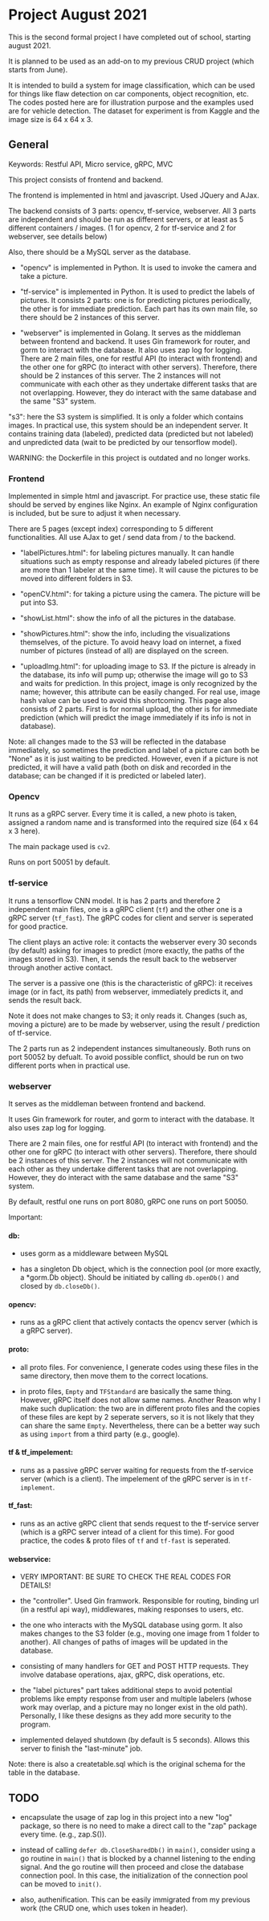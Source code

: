 # Project August 2021
This is the second formal project I have completed out of school, starting august 2021. 

It is planned to be used as an add-on to my previous CRUD project (which starts from June).

It is intended to build a system for image classification, which can be used for things like flaw detection on car components, object recognition, etc. The codes posted here are for illustration purpose and the examples used are for vehicle detection. The dataset for experiment is from Kaggle and the image size is 64 x 64 x 3.

## General

Keywords: Restful API, Micro service, gRPC, MVC

This project consists of frontend and backend. 

The frontend is implemented in html and javascript. Used JQuery and AJax.

The backend consists of 3 parts: opencv, tf-service, webserver. All 3 parts are independent and should be run as different servers, or at least as 5 different containers / images. (1 for opencv, 2 for tf-service and 2 for webserver, see details below) 

Also, there should be a MySQL server as the database.

* "opencv" is implemented in Python. It is used to invoke the camera and take a picture.

* "tf-service" is implemented in Python. It is used to predict the labels of pictures. It consists 2 parts: one is for predicting pictures periodically, the other is for immediate prediction. Each part has its own main file, so there should be 2 instances of this server.

* "webserver" is implemented in Golang. It serves as the middleman between frontend and backend. It uses Gin framework for router, and gorm to interact with the database. It also uses zap log for logging. There are 2 main files, one for restful API (to interact with frontend) and the other one for gRPC (to interact with other servers). Therefore, there should be 2 instances of this server. The 2 instances will not communicate with each other as they undertake different tasks that are not overlapping. However, they do interact with the same database and the same "S3" system.

"s3": here the S3 system is simplified. It is only a folder which contains images. In practical use, this system should be an independent server. It contains training data (labeled), predicted data (predicted but not labeled) and unpredicted data (wait to be predicted by our tensorflow model). 

WARNING: the Dockerfile in this project is outdated and no longer works.

### Frontend
Implemented in simple html and javascript. For practice use, these static file should be served by engines like Nginx. An example of Nginx configuration is included, but be sure to adjust it when necessary.

There are 5 pages (except index) corresponding to 5 different functionalities. All use AJax to get / send data from / to the backend. 

* "labelPictures.html": for labeling pictures manually. It can handle situations such as empty response and already labeled pictures (if there are more than 1 labeler at the same time). It will cause the pictures to be moved into different folders in S3.

* "openCV.html": for taking a picture using the camera. The picture will be put into S3.

* "showList.html": show the info of all the pictures in the database.

* "showPictures.html": show the info, including the visualizations themselves, of the picture. To avoid heavy load on internet, a fixed number of pictures (instead of all) are displayed on the screen.

* "uploadImg.html": for uploading image to S3. If the picture is already in the database, its info will pump up; otherwise the image will go to S3 and waits for prediction. In this project, image is only recognized by the name; however, this attribute can be easily changed. For real use, image hash value can be used to avoid this shortcoming. This page also consists of 2 parts. First is for normal upload, the other is for immediate prediction (which will predict the image immediately if its info is not in database).

Note: all changes made to the S3 will be reflected in the database immediately, so sometimes the prediction and label of a picture can both be "None" as it is just waiting to be predicted. However, even if a picture is not predicted, it will have a valid path (both on disk and recorded in the database; can be changed if it is predicted or labeled later).

### Opencv
It runs as a gRPC server. Every time it is called, a new photo is taken, assigned a random name and is transformed into the required size (64 x 64 x 3 here).

The main package used is `cv2`.

Runs on port 50051 by default.

### tf-service
It runs a tensorflow CNN model. It is has 2 parts and therefore 2 independent main files, one is a gRPC client (`tf`) and the other one is a gRPC server (`tf_fast`). The gRPC codes for client and server is seperated for good practice.

The client plays an active role: it contacts the webserver every 30 seconds (by default) asking for images to predict (more exactly, the paths of the images stored in S3). Then, it sends the result back to the webserver through another active contact.

The server is a passive one (this is the characteristic of gRPC): it receives image (or in fact, its path) from webserver, immediately predicts it, and sends the result back.

Note it does not make changes to S3; it only reads it. Changes (such as, moving a picture) are to be made by webserver, using the result / prediction of tf-service.

The 2 parts run as 2 independent instances simultaneously. Both runs on port 50052 by defualt. To avoid possible conflict, should be run on two different ports when in practical use.

### webserver
It serves as the middleman between frontend and backend. 

It uses Gin framework for router, and gorm to interact with the database. It also uses zap log for logging. 

There are 2 main files, one for restful API (to interact with frontend) and the other one for gRPC (to interact with other servers). Therefore, there should be 2 instances of this server. The 2 instances will not communicate with each other as they undertake different tasks that are not overlapping. However, they do interact with the same database and the same "S3" system.

By default, restful one runs on port 8080, gRPC one runs on port 50050.

Important:

#### db:

* uses gorm as a middleware between MySQL

* has a singleton Db object, which is the connection pool (or more exactly, a *gorm.Db object). Should be initiated by calling `db.openDb()` and closed by `db.closeDb()`.

#### opencv:

* runs as a gRPC client that actively contacts the opencv server (which is a gRPC server).

#### proto:

* all proto files. For convenience, I generate codes using these files in the same directory, then move them to the correct locations.

* in proto files, `Empty` and `TFStandard` are basically the same thing. However, gRPC itself does not allow same names. Another Reason why I make such duplication: the two are in different proto files and the copies of these files are kept by 2 seperate servers, so it is not likely that they can share the same `Empty`. Nevertheless, there can be a better way such as using `import` from a third party (e.g., google).

#### tf & tf_impelement:

* runs as a passive gRPC server waiting for requests from the tf-service server (which is a client). The impelement of the gRPC server is in `tf-implement`.

#### tf_fast:

* runs as an active gRPC client that sends request to the tf-service server (which is a gRPC server intead of a client for this time). For good practice, the codes & proto files of `tf` and `tf-fast` is seperated.

#### webservice:

* VERY IMPORTANT: BE SURE TO CHECK THE REAL CODES FOR DETAILS!

* the "controller". Used Gin framwork. Responsible for routing, binding url (in a restful api way), middlewares, making responses to users, etc. 

* the one who interacts with the MySQL database using gorm. It also makes changes to the S3 folder (e.g., moving one image from 1 folder to another). All changes of paths of images will be updated in the database.

* consisting of many handlers for GET and POST HTTP requests. They involve database operations, ajax, gRPC, disk operations, etc.

* the "label pictures" part takes additional steps to avoid potential problems like empty response from  user and multiple labelers (whose work may overlap, and a picture may no longer exist in the old path). Personally, I like these designs as they add more security to the program. 

* implemented delayed shutdown (by default is 5 seconds). Allows this server to finish the "last-minute" job.

Note: there is also a createtable.sql which is the original schema for the table in the database.

## TODO 

* encapsulate the usage of zap log in this project into a new "log" package, so there is no need to make a direct call to the "zap" package every time. (e.g., zap.S()).

* instead of calling `defer db.CloseSharedDb()` in `main()`, consider using a go routine in `main()` that is blocked by a channel listening to the ending signal. And the go routine will then proceed and close the database connection pool. In this case, the initialization of the connection pool can be moved to `init()`.

* also, authenification. This can be easily immigrated from my previous work (the CRUD one, which uses token in header).
